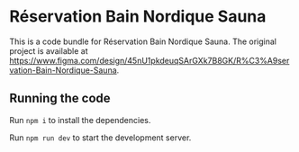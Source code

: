 
  # Réservation Bain Nordique Sauna

  This is a code bundle for Réservation Bain Nordique Sauna. The original project is available at https://www.figma.com/design/45nU1pkdeuqSArGXk7B8GK/R%C3%A9servation-Bain-Nordique-Sauna.

  ## Running the code

  Run `npm i` to install the dependencies.

  Run `npm run dev` to start the development server.
  